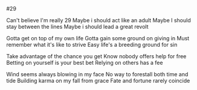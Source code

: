 #29

Can't believe I'm really 29
Maybe i should act like an adult
Maybe I should stay between the lines 
Maybe i should lead a great revolt

Gotta get on top of my own life
Gotta gain some ground on giving in
Must remember what it's like to strive
Easy life's a breeding ground for sin

Take advantage of the chance you get
Know nobody offers help for free
Betting on yourself is your best bet
Relying on others has a fee

Wind seems always blowing in my face
No way to forestall both time and tide
Building karma on my fall from grace
Fate and fortune rarely coincide
